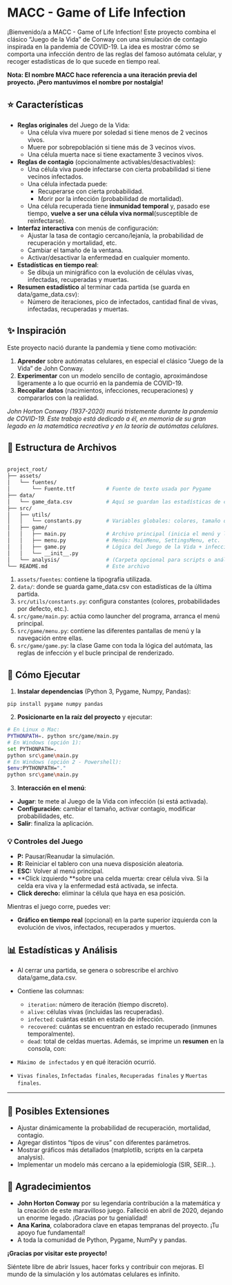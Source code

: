 # MACC - Game of Life Infection
¡Bienvenido/a a MACC - Game of Life Infection! Este proyecto combina el clásico “Juego de la Vida” de Conway con una simulación de contagio inspirada en la pandemia de COVID-19. La idea es mostrar cómo se comporta una infección dentro de las reglas del famoso autómata celular, y recoger estadísticas de lo que sucede en tiempo real.

**Nota: El nombre MACC hace referencia a una iteración previa del proyecto. ¡Pero mantuvimos el nombre por nostalgia!**

## ⭐ Características
- **Reglas originales** del Juego de la Vida:
  - Una célula viva muere por soledad si tiene menos de 2 vecinos vivos.
  - Muere por sobrepoblación si tiene más de 3 vecinos vivos.
  - Una célula muerta nace si tiene exactamente 3 vecinos vivos.
- **Reglas de contagio** (opcionalmente activables/desactivables):
  - Una célula viva puede infectarse con cierta probabilidad si tiene vecinos infectados.
  - Una célula infectada puede:
    - Recuperarse con cierta probabilidad.
    - Morir por la infección (probabilidad de mortalidad).
  - Una célula recuperada tiene **inmunidad temporal** y, pasado ese tiempo, **vuelve a ser una célula viva normal**(susceptible de reinfectarse).
- **Interfaz interactiva** con menús de configuración:
  - Ajustar la tasa de contagio cercano/lejanía, la probabilidad de recuperación y mortalidad, etc.
  - Cambiar el tamaño de la ventana.
  - Activar/desactivar la enfermedad en cualquier momento.
- **Estadísticas en tiempo real**:
  - Se dibuja un minigráfico con la evolución de células vivas, infectadas, recuperadas y muertas.
- **Resumen estadístico** al terminar cada partida (se guarda en data/game_data.csv):
  - Número de iteraciones, pico de infectados, cantidad final de vivas, infectadas, recuperadas y muertas.

## ✨ Inspiración
Este proyecto nació durante la pandemia y tiene como motivación:

1. **Aprender** sobre autómatas celulares, en especial el clásico “Juego de la Vida” de John Conway.
2. **Experimentar** con un modelo sencillo de contagio, aproximándose ligeramente a lo que ocurrió en la pandemia de COVID-19.
3. **Recopilar datos** (nacimientos, infecciones, recuperaciones) y compararlos con la realidad.


_John Horton Conway (1937-2020) murió tristemente durante la pandemia de COVID-19. Este trabajo está dedicado a él, en memoria de su gran legado en la matemática recreativa y en la teoría de autómatas celulares._

## 📂 Estructura de Archivos
```bash

project_root/
├── assets/
│   └── fuentes/
│       └── Fuente.ttf          # Fuente de texto usada por Pygame
├── data/
│   └── game_data.csv           # Aquí se guardan las estadísticas de cada partida
├── src/
│   ├── utils/
│   │   └── constants.py        # Variables globales: colores, tamaño de celda, FPS, etc.
│   ├── game/
│   │   ├── main.py             # Archivo principal (inicia el menú y la ejecución del proyecto)
│   │   ├── menu.py             # Menús: MainMenu, SettingsMenu, etc.
│   │   ├── game.py             # Lógica del Juego de la Vida + infección
│   │   └── __init__.py
│   └── analysis/               # (Carpeta opcional para scripts o análisis más avanzados)
└── README.md                   # Este archivo
```

1. ```assets/fuentes```: contiene la tipografía utilizada.
2. ```data/```: donde se guarda game_data.csv con estadísticas de la última partida.
3. ```src/utils/constants.py```: configura constantes (colores, probabilidades por defecto, etc.).
4. ```src/game/main.py```: actúa como launcher del programa, arranca el menú principal.
5. ```src/game/menu.py```: contiene las diferentes pantallas de menú y la navegación entre ellas.
6. ```src/game/game.py```: la clase Game con toda la lógica del autómata, las reglas de infección y el bucle principal de renderizado.

## 🚀 Cómo Ejecutar
1. **Instalar dependencias** (Python 3, Pygame, Numpy, Pandas):
```
pip install pygame numpy pandas
```
2. **Posicionarte en la raíz del proyecto** y ejecutar:
```bash
# En Linux o Mac:
PYTHONPATH=. python src/game/main.py
# En Windows (opción 1):
set PYTHONPATH=.
python src\game\main.py
# En Windows (opción 2 - Powershell):
$env:PYTHONPATH="."
python src\game\main.py
```
3. **Interacción en el menú**:
- **Jugar**: te mete al Juego de la Vida con infección (si está activada).
- **Configuración**: cambiar el tamaño, activar contagio, modificar probabilidades, etc.
- **Salir**: finaliza la aplicación. 
### 💡 Controles del Juego

- **P:** Pausar/Reanudar la simulación.
- **R:** Reiniciar el tablero con una nueva disposición aleatoria.
- **ESC:** Volver al menú principal.
- **Click izquierdo **sobre una celda muerta: crear célula viva.
Si la celda era viva y la enfermedad está activada, se infecta.
- **Click derecho:** eliminar la célula que haya en esa posición.

Mientras el juego corre, puedes ver:

- **Gráfico en tiempo real** (opcional) en la parte superior izquierda con la evolución de vivos, infectados, recuperados y muertos.

## 📊 Estadísticas y Análisis

- Al cerrar una partida, se genera o sobrescribe el archivo data/game_data.csv.
- Contiene las columnas:
  - ```iteration```: número de iteración (tiempo discreto).
  - ```alive```: células vivas (incluidas las recuperadas).
  - ```infected```: cuántas están en estado de infección.
  - ```recovered```: cuántas se encuentran en estado recuperado (inmunes temporalmente).
  - ```dead```: total de celdas muertas.
Además, se imprime un **resumen** en la consola, con:

- ```Máximo de infectados``` y en qué iteración ocurrió.
- ```Vivas finales```, ```Infectadas finales```, ```Recuperadas finales``` y ```Muertas finales```.
  
---

## 🧪 Posibles Extensiones

- Ajustar dinámicamente la probabilidad de recuperación, mortalidad, contagio.
- Agregar distintos “tipos de virus” con diferentes parámetros.
- Mostrar gráficos más detallados (matplotlib, scripts en la carpeta analysis).
- Implementar un modelo más cercano a la epidemiología (SIR, SEIR...).

## 🙌 Agradecimientos
- **John Horton Conway** por su legendaria contribución a la matemática y la creación de este maravilloso juego. Falleció en abril de 2020, dejando un enorme legado. ¡Gracias por tu genialidad!
- **Ana Karina**, colaboradora clave en etapas tempranas del proyecto. ¡Tu apoyo fue fundamental!
- A toda la comunidad de Python, Pygame, NumPy y pandas.

**¡Gracias por visitar este proyecto!**

Siéntete libre de abrir Issues, hacer forks y contribuir con mejoras. El mundo de la simulación y los autómatas celulares es infinito.